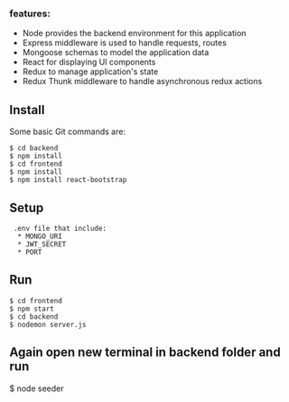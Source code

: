 ### features:
* Node provides the backend environment for this application
* Express middleware is used to handle requests, routes
* Mongoose schemas to model the application data
* React for displaying UI components
* Redux to manage application's state
* Redux Thunk middleware to handle asynchronous redux actions

## Install

Some basic Git commands are:

```
$ cd backend
$ npm install
$ cd frontend
$ npm install 
$ npm install react-bootstrap
```

## Setup

```
 .env file that include:
  * MONGO_URI 
  * JWT_SECRET
  * PORT 
```
## Run 

```
$ cd frontend
$ npm start
$ cd backend
$ nodemon server.js
```
## Again open new terminal in backend folder and run  
$ node seeder
```